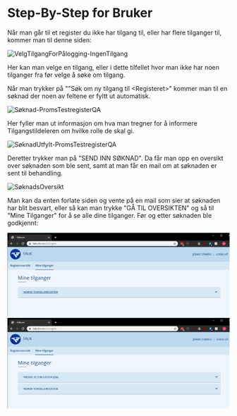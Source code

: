 # Step-By-Step for Bruker
Når man går til et register du ikke har tilgang til, eller har flere tilganger til, kommer man til denne siden:

![VelgTilgangForPålogging-IngenTilgang](img/VelgTilgangForPålogging-IngenTilgang.PNG)

Her kan man velge en tilgang, eller i dette tilfellet hvor man ikke har noen tilganger fra før velge å søke om tilgang.

Når man trykker på ""Søk om ny tilgang til \<Registeret\>" kommer man til en søknad der noen av feltene er fyltt ut automatisk.

![Søknad-PromsTestregisterQA](img/Søknad-PromsTestregisterQA.PNG)

Her fyller man ut informasjon om hva man tregner for å informere Tilgangstildeleren om hvilke rolle de skal gi.

![SøknadUtfylt-PromsTestregisterQA](img/SøknadUtfylt-PromsTestregisterQA.PNG)

Deretter trykker man på "SEND INN SØKNAD".
Da får man opp en oversikt over søknaden som ble sent, samt at man får en mail om at søknaden er sent til behandling.

![SøknadsOversikt](img/SøknadsOversikt.PNG)


Man kan da enten forlate siden og vente på en mail som sier at søknaden har blit besvart, eller så kan man trykke "GÅ TIL OVERSIKTEN" og så til "Mine Tilganger" for å se alle dine tilganger.
Før og etter søknaden ble godkjennt:

![MineTilganger-UtenProms](img/MineTilganger-UtenProms.PNG)
![MineTilganger-MedProms](img/MineTilganger-MedProms.PNG)

